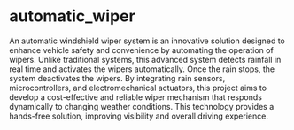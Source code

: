 # automatic_wiper


An automatic windshield wiper system is an 
innovative solution designed to enhance vehicle safety and 
convenience by automating the operation of wipers. Unlike 
traditional systems, this advanced system detects rainfall in real
time and activates the wipers automatically. Once the rain stops, 
the system deactivates the wipers. By integrating rain sensors, 
microcontrollers, and electromechanical actuators, this project 
aims to develop a cost-effective and reliable wiper mechanism that 
responds dynamically to changing weather conditions. This 
technology provides a hands-free solution, improving visibility and 
overall driving experience. 
